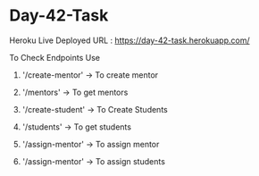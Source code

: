 # Day-42-Task

Heroku Live Deployed URL : https://day-42-task.herokuapp.com/

To Check Endpoints Use

1. '/create-mentor' -> To create mentor

2. '/mentors' -> To get mentors 

3. '/create-student' -> To Create Students

4. '/students' -> To get students

5. '/assign-mentor' -> To assign mentor

6. '/assign-mentor' -> To assign students
